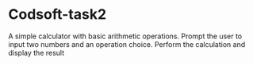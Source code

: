 # Codsoft-task2
A simple calculator with basic arithmetic operations. Prompt the user to input two numbers and an operation choice. Perform the calculation and display the result

